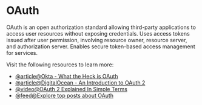 # OAuth

OAuth is an open authorization standard allowing third-party applications to access user resources without exposing credentials. Uses access tokens issued after user permission, involving resource owner, resource server, and authorization server. Enables secure token-based access management for services.

Visit the following resources to learn more:

- [@article@Okta - What the Heck is OAuth](https://developer.okta.com/blog/2017/06/21/what-the-heck-is-oauth)
- [@article@DigitalOcean - An Introduction to OAuth 2](https://www.digitalocean.com/community/tutorials/an-introduction-to-oauth-2)
- [@video@OAuth 2 Explained In Simple Terms](https://www.youtube.com/watch?v=ZV5yTm4pT8g)
- [@feed@Explore top posts about OAuth](https://app.daily.dev/tags/oauth?ref=roadmapsh)